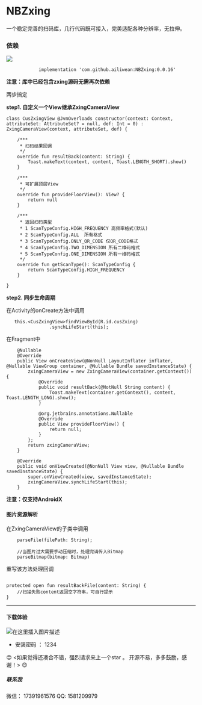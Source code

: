 #  NBZxing
 一个稳定完善的扫码库，几行代码既可接入，完美适配各种分辨率，无拉伸。
  
### 依赖

[![](https://jitpack.io/v/ailiwean/NBZxing.svg)](https://jitpack.io/#ailiwean/NBZxing)


```
	        implementation 'com.github.ailiwean:NBZxing:0.0.16'

```
**注意：库中已经包含zxing源码无需再次依赖**

两步搞定

 **step1.  自定义一个View继承ZxingCameraView**
			
```
class CusZxingView @JvmOverloads constructor(context: Context, attributeSet: AttributeSet? = null, def: Int = 0) : ZxingCameraView(context, attributeSet, def) {
	
    /***
     * 扫码结果回调
     */
    override fun resultBack(content: String) {
        Toast.makeText(context, content, Toast.LENGTH_SHORT).show()
    }

    /***
     * 可扩展顶层View
     */
    override fun provideFloorView(): View? {
        return null
    }

    /***
     * 返回扫码类型
     * 1 ScanTypeConfig.HIGH_FREQUENCY 高频率格式(默认)
     * 2 ScanTypeConfig.ALL  所有格式
     * 3 ScanTypeConfig.ONLY_QR_CODE 仅QR_CODE格式
     * 4 ScanTypeConfig.TWO_DIMENSION 所有二维码格式
     * 5 ScanTypeConfig.ONE_DIMENSION 所有一维码格式
     */
    override fun getScanType(): ScanTypeConfig {
        return ScanTypeConfig.HIGH_FREQUENCY
    }

}
```

 **step2.  同步生命周期**

在Activity的onCreate方法中调用

```
   this.<CusZxingView>findViewById(R.id.cusZxing)
                .synchLifeStart(this);
```

在Fragment中
```
    @Nullable
    @Override
    public View onCreateView(@NonNull LayoutInflater inflater, @Nullable ViewGroup container, @Nullable Bundle savedInstanceState) {
        zxingCameraView = new ZxingCameraView(container.getContext()) {
            @Override
            public void resultBack(@NotNull String content) {
                Toast.makeText(container.getContext(), content, Toast.LENGTH_LONG).show();
            }

            @org.jetbrains.annotations.Nullable
            @Override
            public View provideFloorView() {
                return null;
            }
        };
        return zxingCameraView;
    }

    @Override
    public void onViewCreated(@NonNull View view, @Nullable Bundle savedInstanceState) {
        super.onViewCreated(view, savedInstanceState);
        zxingCameraView.synchLifeStart(this);
    }
```

**注意：仅支持AndroidX**


#### 图片资源解析
在ZxingCameraView的子类中调用		
	
```
  	parseFile(filePath: String);
	
	//当图片过大需要手动压缩时，处理完请传入Bitmap
	parseBitmap(bitmap: Bitmap)

```
重写该方法处理回调
```

protected open fun resultBackFile(content: String) {
	//扫描失败content返回空字符串，可自行提示
}

```

-------

#### 下载体验
![在这里插入图片描述](https://imgconvert.csdnimg.cn/aHR0cHM6Ly93d3cucGd5ZXIuY29tL2FwcC9xcmNvZGUvaWlabg?x-oss-process=image/format,png)
 - 安装密码 ： 1234

😊 <如果觉得还凑合不错，强烈请求来上一个star 。 开源不易，多多鼓励，感谢！>  😊
##### 联系我
微信： 17391961576
QQ:  1581209979
